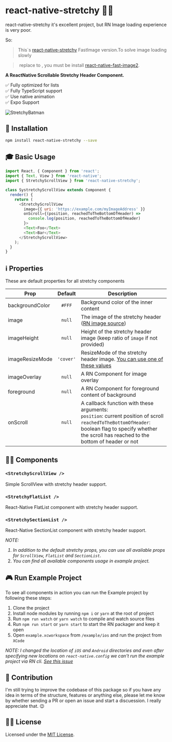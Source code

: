 # react-native-stretchy 🤸‍♀️

react-native-stretchy it's excellent project, but RN Image loading experience is very poor. 

So:

> This`s [react-native-stretchy](https://github.com/hamidhadi/react-native-stretchy) FastImage version.To solve image loading slowly

><Image/> replace to <FastImage/>, you must be install [react-native-fast-image2](https://www.npmjs.com/package/react-native-fast-image2).



**A ReactNative Scrollable Stretchy Header Component.**

✅ Fully optimized for lists<br>
✅ Fully TypeScript support<br>
✅ Use native animation<br>
✅ Expo Support

![StretchyBatman](/demo.gif)

## 🧐 Installation

```bash
npm install react-native-stretchy --save
```

## 🎓 Basic Usage

```js
import React, { Component } from 'react';
import { Text, View } from 'react-native';
import { StretchyScrollView } from 'react-native-stretchy';

class SystretchyScrollView extends Component {
  render() {
    return (
      <StretchyScrollView
        image={{ uri: 'https://example.com/myImageAddress' }}
        onScroll={(position, reachedToTheBottomOfHeader) =>
          console.log(position, reachedToTheBottomOfHeader)
        }>
        <Text>Foo</Text>
        <Text>Bar</Text>
      </StretchyScrollView>
    );
  }
}
```

## ℹ️ Properties

These are default properties for all stretchy components

| Prop            |  Default  | Description                                                                                                                                                                                                |
| --------------- | :-------: | ---------------------------------------------------------------------------------------------------------------------------------------------------------------------------------------------------------- |
| backgroundColor |  `#FFF`   | Background color of the inner content                                                                                                                                                                      |
| image           |  `null`   | The image of the stretchy header ([RN image source][2])                                                                                                                                                    |
| imageHeight     |  `null`   | Height of the stretchy header image (keep ratio of `image` if not provided)                                                                                                                                |
| imageResizeMode | `'cover'` | ResizeMode of the stretchy header image. [You can use one of these values](https://facebook.github.io/react-native/docs/image.html#resizemode)                                                             |
| imageOverlay    |  `null`   | A RN Component for image overlay                                                                                                                                                                           |
| foreground      |  `null`   | A RN Component for foreground content of background                                                                                                                                                        |
| onScroll        |  `null`   | A callback function with these arguments:<br>`position`: current position of scroll<br>`reachedToTheBottomOfHeader`: boolean flag to specify whether the scroll has reached to the bottom of header or not |

## 💁‍♂️ Components

### <b>`<StretchyScrollView />`</b>

Simple ScrollView with stretchy header support.

### <b>`<StretchyFlatList />`</b>

React-Native FlatList component with stretchy header support.<br>

### <b>`<StretchySectionList />`</b>

React-Native SectionList component with stretchy header support.<br>

<i>NOTE: <br>

1. In addition to the default stretchy props, you can use all available props for `ScrollView`, `FlatList` and `SectionList`.<br>
2. You can find all available components usage in example project.</i>

## 🎮 Run Example Project

To see all components in action you can run the Example project by following these steps:

1. Clone the project
2. Install node modules by running `npm i` or `yarn` at the root of project
3. Run `npm run watch` or `yarn watch` to compile and watch source files
4. Run `npm run start` or `yarn start` to start the RN packager and keep it open
5. Open `example.xcworkspace` from `/example/ios` and run the project from `XCode`

<i>NOTE: I changed the location of `iOS` and `Android` directories and even after specifying new locations on `react-native.config` we can't run the example project via RN cli. [See this issue][3]</i>

## 🧩 Contribution

I'm still trying to improve the codebase of this package so if you have any idea in terms of the structure, features or anything else, please let me know by whether sending a PR or open an issue and start a discuession. I really appreciate that. :wink:

## 👮‍♂️ License

Licensed under the [MIT License](https://github.com/hamidhadi/react-native-stretchy/blob/master/LICENSE).

[1]: https://github.com/react-native-community/react-native-linear-gradient
[2]: https://facebook.github.io/react-native/docs/images.html
[3]: https://github.com/react-native-community/cli/issues/1103
